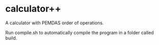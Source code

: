 # calculator++
A calculator with PEMDAS order of operations.

Run compile.sh to automatically compile the program in a folder called build.
